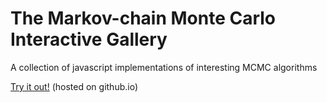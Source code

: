 # The Markov-chain Monte Carlo Interactive Gallery

A collection of javascript implementations of interesting MCMC algorithms

[Try it out!](http://chi-feng.github.io/mcmc-demo/) (hosted on github.io)
